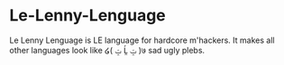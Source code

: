# Le-Lenny-Lenguage
Le Lenny Lenguage is LE language for hardcore m'hackers. It makes all other languages look like ໒( ݓ Ĺ̯ ݓ )७ sad ugly plebs.
